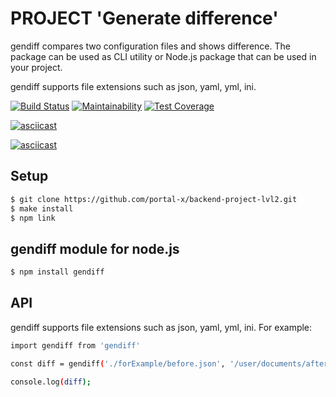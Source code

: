 # PROJECT 'Generate difference'

gendiff compares two configuration files and shows difference.
The package can be used as CLI utility or Node.js package that can be used in your project.

gendiff supports file extensions such as json, yaml, yml, ini.

[![Build Status](https://travis-ci.org/portal-x/backend-project-lvl2.svg?branch=master)](https://travis-ci.org/portal-x/backend-project-lvl2)
[![Maintainability](https://api.codeclimate.com/v1/badges/413a2f24806cbc5270d3/maintainability)](https://codeclimate.com/github/portal-x/backend-project-lvl2/maintainability)
[![Test Coverage](https://api.codeclimate.com/v1/badges/413a2f24806cbc5270d3/test_coverage)](https://codeclimate.com/github/portal-x/backend-project-lvl2/test_coverage)

[![asciicast](https://asciinema.org/a/ONHRxftuhPFNoiG4COiVs9Dyx.svg)](https://asciinema.org/a/ONHRxftuhPFNoiG4COiVs9Dyx)

[![asciicast](https://asciinema.org/a/MhrL7IBgGzgaN9fSH9QVtKntf.svg)](https://asciinema.org/a/MhrL7IBgGzgaN9fSH9QVtKntf)

## Setup

```sh
$ git clone https://github.com/portal-x/backend-project-lvl2.git
$ make install
$ npm link
```

## gendiff module for node.js

```sh
$ npm install gendiff
```

## API

gendiff supports file extensions such as json, yaml, yml, ini.
For example:

```sh
import gendiff from 'gendiff'

const diff = gendiff('./forExample/before.json', '/user/documents/after.json');

console.log(diff);
```
